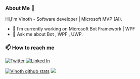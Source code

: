 ### About Me 👋

Hi,I'm Vinoth - Software developer | Microsoft MVP (AI).

- 🔭 I’m currently working on Microsoft Bot Framework | WPF 
- 💬 Ask me about Bot , WPF , UWP.


### 📫 How to reach me

[![Twitter](https://img.shields.io/badge/follow-@VinothRajendran-blue?style=flat-square&logo=twitter&labelColor=00000 "Twitter")](https://twitter.com/vinothrajendran "Twitter") 
[![Linked In](https://img.shields.io/badge/connect-VinothRajendran-green?style=flat-square&logo=linkedin&labelColor=3f729b "Linked In")](https://www.linkedin.com/in/rmvinoth "Linked In")

[![Vinoth github stats](https://github-readme-stats.vercel.app/api?username=rvinothrajendran&theme=dark)](https://github.com/rvinothrajendran/github-readme-stats)
<img src="https://github-readme-stats.vercel.app/api/top-langs/?username=rvinothrajendran&count_private=true&theme=tokyonight" />

<!--
**rvinothrajendran/rvinothrajendran** is a ✨ _special_ ✨ repository because its `README.md` (this file) appears on your GitHub profile.

Here are some ideas to get you started:

- 🔭 I’m currently working on ...
- 🌱 I’m currently learning ...
- 👯 I’m looking to collaborate on ...
- 🤔 I’m looking for help with ...
- 💬 Ask me about ...
- 📫 How to reach me: ...
- 😄 Pronouns: ...
- ⚡ Fun fact: ...
-->
